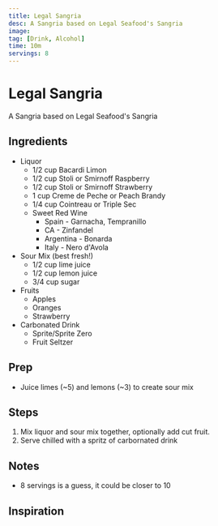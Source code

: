 ```yaml
---
title: Legal Sangria
desc: A Sangria based on Legal Seafood's Sangria
image:
tag: [Drink, Alcohol]
time: 10m
servings: 8
---
```

# Legal Sangria
A Sangria based on Legal Seafood's Sangria

## Ingredients
- Liquor
  - 1/2 cup Bacardi Limon
  - 1/2 cup Stoli or Smirnoff Raspberry
  - 1/2 cup Stoli or Smirnoff Strawberry
  - 1 cup Creme de Peche or Peach Brandy
  - 1/4 cup Cointreau or Triple Sec
  - Sweet Red Wine
    - Spain - Garnacha, Tempranillo
    - CA - Zinfandel
    - Argentina - Bonarda
    - Italy - Nero d'Avola
- Sour Mix (best fresh!)
  - 1/2 cup lime juice
  - 1/2 cup lemon juice
  - 3/4 cup sugar
- Fruits
  - Apples
  - Oranges
  - Strawberry
- Carbonated Drink
  - Sprite/Sprite Zero
  - Fruit Seltzer

## Prep
- Juice limes (~5) and lemons (~3) to create sour mix

## Steps
1. Mix liquor and sour mix together, optionally add cut fruit. 
2. Serve chilled with a spritz of carbornated drink

## Notes
- 8 servings is a guess, it could be closer to 10

## Inspiration